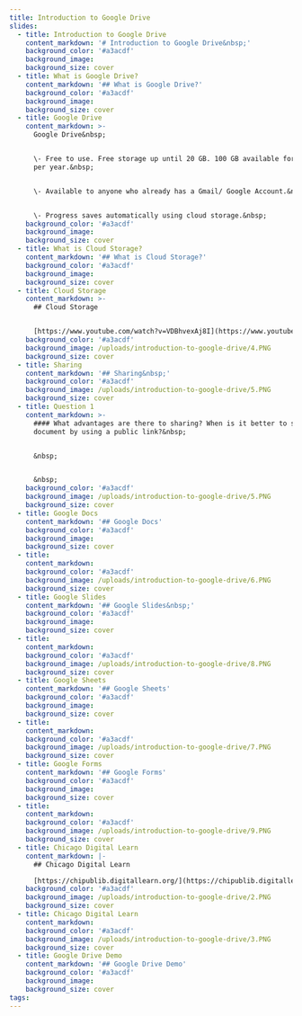 ```yaml
---
title: Introduction to Google Drive
slides:
  - title: Introduction to Google Drive
    content_markdown: '# Introduction to Google Drive&nbsp;'
    background_color: '#a3acdf'
    background_image:
    background_size: cover
  - title: What is Google Drive?
    content_markdown: '## What is Google Drive?'
    background_color: '#a3acdf'
    background_image:
    background_size: cover
  - title: Google Drive
    content_markdown: >-
      Google Drive&nbsp;


      \- Free to use. Free storage up until 20 GB. 100 GB available for 19.99
      per year.&nbsp;


      \- Available to anyone who already has a Gmail/ Google Account.&nbsp;


      \- Progress saves automatically using cloud storage.&nbsp;
    background_color: '#a3acdf'
    background_image:
    background_size: cover
  - title: What is Cloud Storage?
    content_markdown: '## What is Cloud Storage?'
    background_color: '#a3acdf'
    background_image:
    background_size: cover
  - title: Cloud Storage
    content_markdown: >-
      ## Cloud Storage


      [https://www.youtube.com/watch?v=VDBhvexAj8I](https://www.youtube.com/watch?v=VDBhvexAj8I)
    background_color: '#a3acdf'
    background_image: /uploads/introduction-to-google-drive/4.PNG
    background_size: cover
  - title: Sharing
    content_markdown: '## Sharing&nbsp;'
    background_color: '#a3acdf'
    background_image: /uploads/introduction-to-google-drive/5.PNG
    background_size: cover
  - title: Question 1
    content_markdown: >-
      #### What advantages are there to sharing? When is it better to share a
      document by using a public link?&nbsp;


      &nbsp;


      &nbsp;
    background_color: '#a3acdf'
    background_image: /uploads/introduction-to-google-drive/5.PNG
    background_size: cover
  - title: Google Docs
    content_markdown: '## Google Docs'
    background_color: '#a3acdf'
    background_image:
    background_size: cover
  - title:
    content_markdown:
    background_color: '#a3acdf'
    background_image: /uploads/introduction-to-google-drive/6.PNG
    background_size: cover
  - title: Google Slides
    content_markdown: '## Google Slides&nbsp;'
    background_color: '#a3acdf'
    background_image:
    background_size: cover
  - title:
    content_markdown:
    background_color: '#a3acdf'
    background_image: /uploads/introduction-to-google-drive/8.PNG
    background_size: cover
  - title: Google Sheets
    content_markdown: '## Google Sheets'
    background_color: '#a3acdf'
    background_image:
    background_size: cover
  - title:
    content_markdown:
    background_color: '#a3acdf'
    background_image: /uploads/introduction-to-google-drive/7.PNG
    background_size: cover
  - title: Google Forms
    content_markdown: '## Google Forms'
    background_color: '#a3acdf'
    background_image:
    background_size: cover
  - title:
    content_markdown:
    background_color: '#a3acdf'
    background_image: /uploads/introduction-to-google-drive/9.PNG
    background_size: cover
  - title: Chicago Digital Learn
    content_markdown: |-
      ## Chicago Digital Learn

      [https://chipublib.digitallearn.org/](https://chipublib.digitallearn.org/)
    background_color: '#a3acdf'
    background_image: /uploads/introduction-to-google-drive/2.PNG
    background_size: cover
  - title: Chicago Digital Learn
    content_markdown:
    background_color: '#a3acdf'
    background_image: /uploads/introduction-to-google-drive/3.PNG
    background_size: cover
  - title: Google Drive Demo
    content_markdown: '## Google Drive Demo'
    background_color: '#a3acdf'
    background_image:
    background_size: cover
tags:
---
```



